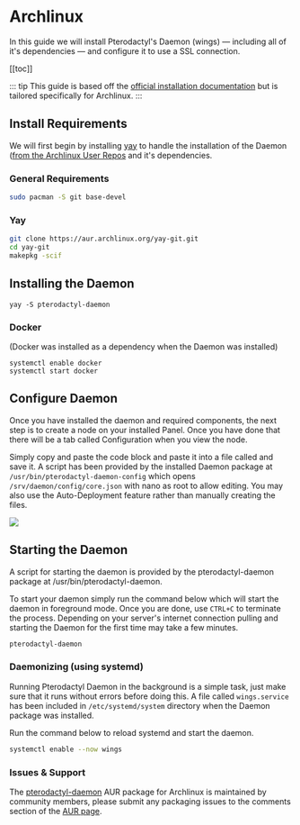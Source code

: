 # Archlinux
In this guide we will install Pterodactyl's Daemon (wings) — including all of it's dependencies — and configure it
to use a SSL connection.

[[toc]]

::: tip
This guide is based off the [official installation documentation](/daemon/installing.md) but is tailored specifically for Archlinux.
:::

## Install Requirements
We will first begin by installing [yay](https://github.com/Jguer/yay) to handle the installation of the Daemon ([from the Archlinux User Repos](https://aur.archlinux.org/packages/pterodactyl-daemon/) and it's dependencies.

### General Requirements
```bash
sudo pacman -S git base-devel
```

### Yay

```bash
git clone https://aur.archlinux.org/yay-git.git
cd yay-git
makepkg -scif
```

## Installing the Daemon
```
yay -S pterodactyl-daemon
```

### Docker
(Docker was installed as a dependency when the Daemon was installed)
```
systemctl enable docker
systemctl start docker
```

## Configure Daemon
Once you have installed the daemon and required components, the next step is to create a node on your installed Panel.
Once you have done that there will be a tab called Configuration when you view the node.

Simply copy and paste the code block and paste it into a file called  and save it.
A script has been provided by the installed Daemon package at `/usr/bin/pterodactyl-daemon-config` which opens `/srv/daemon/config/core.json` with nano as root to allow editing.
You may also use the Auto-Deployment feature rather than manually creating the files.

![](./../../../.vuepress/public/daemon_configuration_example.png)

## Starting the Daemon

A script for starting the daemon is provided by the pterodactyl-daemon package at /usr/bin/pterodactyl-daemon.


To start your daemon simply run the command below which will start the daemon in
foreground mode. Once you are done, use `CTRL+C` to terminate the process. Depending on your server's internet connection
pulling and starting the Daemon for the first time may take a few minutes.

``` bash
pterodactyl-daemon
```

### Daemonizing (using systemd)

Running Pterodactyl Daemon in the background is a simple task, just make sure that it runs without errors before doing
this. A file called `wings.service` has been included in `/etc/systemd/system` directory when the Daemon package was installed.

Run the command below to reload systemd and start the daemon.

``` bash
systemctl enable --now wings
```


### Issues & Support

The [pterodactyl-daemon](https://aur.archlinux.org/packages/pterodactyl-daemon/) AUR package for Archlinux is maintained by community members, please submit any packaging issues to the comments section of the [AUR page](https://aur.archlinux.org/packages/pterodactyl-daemon/).
